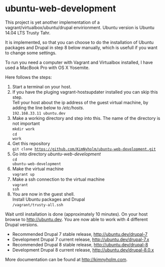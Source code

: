# ubuntu-web-development
This project is yet another implementation of a vagrant/virtualbox/ubuntu/drupal envirionment. Ubuntu version is Ubuntu 14.04 LTS Trusty Tahr.

It is implemented, so that you can choose to do the installation of Ubuntu packages and Drupal
in step 8 below manually, which is usefull if you want to change some settings.

To run you need a computer with Vagrant and Virtualbox installed, I have used a MacBook Pro with OS X Yosemite. 

Here follows the steps:

1. Start a terminal on your host.
2. If you have the pluging vagrant-hostsupdater installed you can skip this step.<br>
Tell your host about the ip address of the guest virtual machine, by adding the line below to */etc/hosts*.<br>
<code>192.168.33.11  ubuntu.dev</code>
3. Make a working directory and step into this. The name of the directory is not important<br>
<code>mkdir work</code><br>
<code>cd work</code>
4. Get this repository<br>
<code>git clone https://github.com/KimNyholm/ubuntu-web-development.git</code>
5. Go into directory *ubuntu-web-development*<br>
<code>cd ubuntu-web-development</code>
6. Make the virtual machine<br>
<code>vagrant up</code>
7. Make a ssh connection to the virtual machine<br>
<code>vagrant ssh</code>
8. You are now in the guest shell.<br>
Install Ubuntu packages and Drupal<br>
<code>/vagrant/trusty-all.ssh</code>

Wait until installation is done (approximately 10 minutes). On your host browse to http://ubuntu.dev. You are now able to work with
4 different Drupal versions.

- Recommended Drupal 7 stable release, http://ubuntu.dev/drupal-7
- Development Drupal 7 current release, http://ubuntu.dev/drupal-7.x
- Recommended Drupal 8 stable release, http://ubuntu.dev/drupal-8
- Development Drupal 8 current release, http://ubuntu.dev/drupal-8.0.x

More documentation can be found at http://kimnyholm.com.


